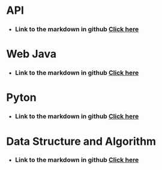  
 

# API

* ### Link to the markdown in github [Click here](https://github.com/ChungmanPARK12/API.git)

# Web Java

* ### Link to the markdown in github [Click here](https://github.com/ChungmanPARK12/WebJava.git)

# Pyton

* ### Link to the markdown in github [Click here](https://github.com/ChungmanPARK12/SupermarketDAO.git)

# Data Structure and Algorithm

* ### Link to the markdown in github [Click here](https://github.com/ChungmanPARK12/DataStructure-and-Algorithm.git)





